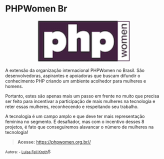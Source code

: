 # PHPWomen Br

<p align="center"><img src="./_media/phpwomenbr.png" width="300"></p>

A extensão da organização internacional PHPWomen no Brasil. São desenvolvedoras, aspirantes e apoiadoras que buscam difundir o conhecimento PHP criando um ambiente acolhedor para mulheres e homens.

Portanto, estes são apenas mais um passo em frente no muito que precisa ser feito para incentivar a participação de mais mulheres na tecnologia e reter essas mulheres, reconhecendo e respeitando seu trabalho.

A tecnologia é um campo amplo e que deve ter mais representação feminina no segmento. É desafiador, mas com o incentivo desses 8 projetos, é fato que conseguiremos alavancar o número de mulheres na tecnologia!

> **Acesse:** https://phpwomen.org.br//


<small>Autora: - <a href="https://github.com/luisafkroth">Luisa Feil Kroth</a></small>S
